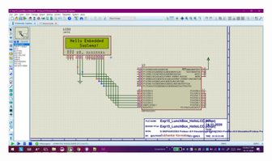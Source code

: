![Exp15_LunchBox_HelloLCD-P2_instead_of_P1.jpg](https://github.com/Subhankar2000/MSP430G2553-Proteus-v8.9-Simulation/blob/master/blob/Exp15_LunchBox_HelloLCD-P2_instead_of_P1.jpg)